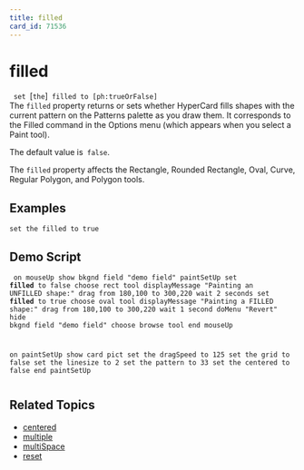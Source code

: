 ```yaml
---
title: filled
card_id: 71536
---
```


# filled

<code> set </code>[<code>the</code>]<code> filled to [ph:trueOrFalse] </code> The <code>filled</code> property returns or sets whether HyperCard fills shapes with the current pattern on the Patterns palette as you draw them. It corresponds to the Filled command in the Options menu (which appears when you select a Paint tool).

The default value is<code> false</code>. 

 The <code>filled</code> property affects the Rectangle, Rounded Rectangle, Oval, Curve, Regular Polygon, and Polygon tools. 


## Examples

```
set the filled to true
```

## Demo Script

<code><pre>
on mouseUp
  show bkgnd field "demo field"
  paintSetUp
  set <b>filled</b> to false
  choose rect tool
  displayMessage "Painting an UNFILLED shape:"
  drag from 180,100 to 300,220
  wait 2 seconds
  set <b>filled</b> to true
  choose oval tool
  displayMessage "Painting a FILLED shape:"
  drag from 180,100 to 300,220
  wait 1 second
  doMenu "Revert"
  hide bkgnd field "demo field"
  choose browse tool
end mouseUp

on paintSetUp
  show card pict
  set the dragSpeed to 125
  set the grid to false
  set the linesize to 2
  set the pattern to 33
  set the centered to false
end paintSetUp
</pre></code>

## Related Topics

* [centered](/HyperTalkReference/properties/centered)
* [multiple](/HyperTalkReference/properties/multiple)
* [multiSpace](/HyperTalkReference/properties/multiSpace)
* [reset](/HyperTalkReference/commands/reset)
